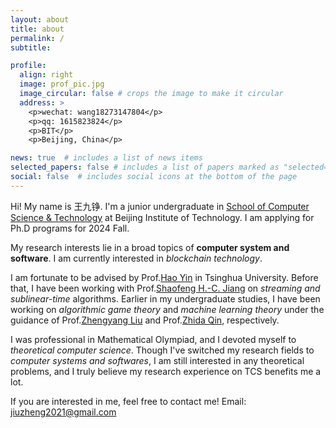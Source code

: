 ```yaml
---
layout: about
title: about
permalink: /
subtitle: 

profile:
  align: right
  image: prof_pic.jpg
  image_circular: false # crops the image to make it circular
  address: >
    <p>wechat: wang18273147804</p>
    <p>qq: 1615823824</p>
    <p>BIT</p>
    <p>Beijing, China</p>

news: true  # includes a list of news items
selected_papers: false # includes a list of papers marked as "selected={true}"
social: false  # includes social icons at the bottom of the page
---
```


Hi! My name is 王九铮. I'm a junior undergraduate in [School of Computer Science & Technology](https://cs.bit.edu.cn/) at Beijing Institute of Technology. I am applying for Ph.D programs for 2024 Fall.


My research interests lie in a broad topics of **computer system and software**. I am currently interested in *blockchain technology*.

I am fortunate to be advised by Prof.[Hao Yin](https://www.bnrist.tsinghua.edu.cn/info/1152/2519.htm) in Tsinghua University. Before that, I have been working with Prof.[Shaofeng H.-C. Jiang](https://shaofengjiang.cn/) on *streaming and sublinear-time* algorithms. Earlier in my undergraduate studies, I have been working on *algorithmic game theory* and *machine learning theory* under the guidance of Prof.[Zhengyang Liu](https://lozycs.github.io/) and Prof.[Zhida Qin](https://cs.bit.edu.cn/szdw/jsml/fjs/qzd/index.htm), respectively.

I was professional in Mathematical Olympiad, and I devoted myself to *theoretical computer science*. Though I've switched my research fields to *computer systems and softwares*, I am still interested in any theoretical problems, and I truly believe my research experience on TCS benefits me a lot.

If you are interested in me, feel free to contact me! Email: [jiuzheng2021@gmail.com](jiuzheng2021@gmail.com)



